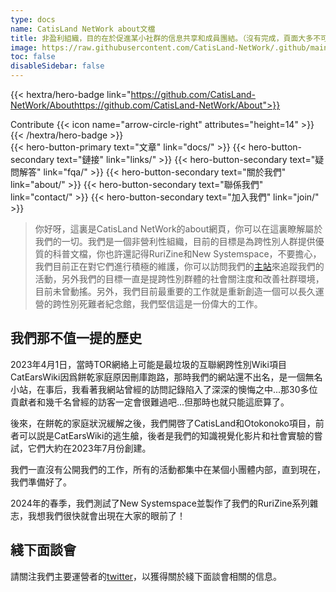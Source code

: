 ```yaml
---
type: docs
name: CatisLand NetWork about文檔
title: 非盈利組織，目的在於促進某小社群的信息共享和成員團結。（沒有完成，頁面大多不可用）
image: https://raw.githubusercontent.com/CatisLand-NetWork/.github/main/picture/CatisLand%20NetWork%204.svg
toc: false
disableSidebar: false
---
```

<!-- markdownlint-disable MD033 MD034-->
{{< hextra/hero-badge link="https://github.com/CatisLand-NetWork/Abouthttps://github.com/CatisLand-NetWork/About">}}
  <div class="w-2 h-2 rounded-full bg-primary-400"></div>
  Contribute
  {{< icon name="arrow-circle-right" attributes="height=14" >}}
{{< /hextra/hero-badge >}}
  
<div class="mb-6">
{{< hero-button-primary text="文章" link="docs/" >}}
{{< hero-button-secondary text="鏈接" link="links/" >}}
{{< hero-button-secondary text="疑問解答" link="fqa/" >}}
{{< hero-button-secondary text="關於我們" link="about/" >}}
{{< hero-button-secondary text="聯係我們" link="contact/" >}}
{{< hero-button-secondary text="加入我們" link="join/" >}}
</div>

> 你好呀，這裏是CatisLand NetWork的about網頁，你可以在這裏瞭解屬於我們的一切。我們是一個非營利性組織，目前的目標是為跨性別人群提供優質的科普文檔，你也許還記得RuriZine和New Systemspace，不要擔心，我們目前正在對它們進行積極的維護，你可以訪問我們的[主站](https://new.systemspace.network/content/ath/404.html)來追蹤我們的活動，另外我們的目標一直是提跨性別群體的社會關注度和改善社群環境，目前未曾動搖。另外，我們目前最重要的工作就是重新創造一個可以長久運營的跨性別死難者紀念館，我們堅信這是一份偉大的工作。

## 我們那不值一提的歷史
2023年4月1日，當時TOR網絡上可能是最垃圾的互聯網跨性別Wiki項目CatEarsWiki因爲餅乾家庭原因刪庫跑路，那時我們的網站還不出名，是一個無名小站，在事后，我看著我網站曾經的訪問記錄陷入了深深的懊悔之中...那30多位貢獻者和幾千名曾經的訪客一定會很難過吧...但那時也就只能這麽算了。

後來，在餅乾的家庭狀況緩解之後，我們開啓了CatisLand和Otokonoko項目，前者可以説是CatEarsWiki的逃生艙，後者是我們的知識視覺化影片和社會實驗的嘗試，它們大約在2023年7月份創建。

我們一直沒有公開我們的工作，所有的活動都集中在某個小團體内部，直到現在，我們準備好了。

2024年的春季，我們測試了New Systemspace並製作了我們的RuriZine系列雜志，我想我們很快就會出現在大家的眼前了！

## 綫下面談會

請關注我們主要運營者的[twitter](https://twitter.com/ShirleyQaQ23)，以獲得關於綫下面談會相關的信息。
